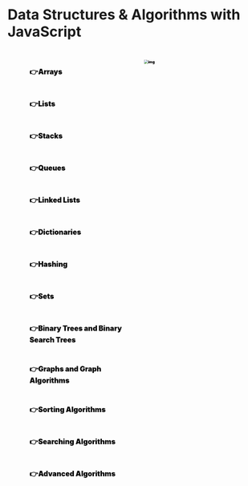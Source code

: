 # Data Structures & Algorithms with JavaScript



<style>
  a {
    display: block;
    margin: 20px;
    text-decoration: none;
    color: black;
    font-weight: 900;
  }
</style>
<div style="display: flex;">
  <div style="width: 50%;">
    <ul style="display: flex; flex-direction: column;">
      <a href="https://ssj24.github.io/TIL2022/JavaScript/DSA/Arrays" >
        👉Arrays
      </a>
      <a href="https://ssj24.github.io/TIL2022/JavaScript/DSA/Lists" >
        👉Lists
      </a>
      <a href="https://ssj24.github.io/TIL2022/JavaScript/DSA/Stacks" >
        👉Stacks
      </a>
      <a href="https://ssj24.github.io/TIL2022/JavaScript/DSA/Queues" >
        👉Queues
      </a>
      <a href="https://ssj24.github.io/TIL2022/JavaScript/DSA/LinkedLists" >
        👉Linked Lists
      </a>
      <a href="https://ssj24.github.io/TIL2022/JavaScript/DSA/Dictionaries" >
        👉Dictionaries
      </a>
      <a href="https://ssj24.github.io/TIL2022/JavaScript/DSA/Hasing" >
        👉Hashing
      </a>
      <a href="https://ssj24.github.io/TIL2022/JavaScript/DSA/Sets">
        👉Sets
      </a>
      <a href="https://ssj24.github.io/TIL2022/JavaScript/DSA/BST" >
        👉Binary Trees and Binary Search Trees
      </a>
      <a href="https://ssj24.github.io/TIL2022/JavaScript/DSA/Graphs" >
        👉Graphs and Graph Algorithms
      </a>
      <a href="https://ssj24.github.io/TIL2022/JavaScript/DSA/Sorting" >
        👉Sorting Algorithms
      </a>
      <a href="https://ssj24.github.io/TIL2022/JavaScript/DSA/Searching" >
        👉Searching Algorithms
      </a>
      <a href="https://ssj24.github.io/TIL2022/JavaScript/DSA/Advanced" >
        👉Advanced Algorithms
      </a>
    </ul>
  </div>
  <div style="width: 50%;">
    <a href="https://www.amazon.com/Data-Structures-Algorithms-JavaScript-approaches/dp/1449364934" target="_blank">
    	<img src="https://images-na.ssl-images-amazon.com/images/I/51P63otMXTL._SX379_BO1,204,203,200_.jpg" alt="img" style="zoom:50%;" />  
    </a>
  </div>
</div>


